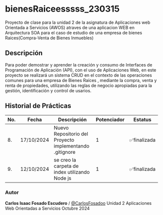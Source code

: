 # bienesRaiceesssss_230315
Proyecto de clase para la unidad 2 de la asignatura de Aplicaciones web Orientada a Servicios (AWOS) atraves de una aplicacion WEB en Arquitectura SOA para el caso de estudio de una empresa de bienes Raices(Compra-Venta de Bienes Inmuebles)
## Descripción

Para poder demostrar y aprender la creación y consumo de Interfaces de Programación de Aplicación (API), con el uso de Aplicaciones Web, en este proyecto se realizará un sistema CRUD en el contexto de las operaciones comunes para una empresa de Bienes Raíces , mediante la compra, venta y renta de propiedades, utilizando las reglas de negocio apropiadas para la gestión, identificación y control de usarios.

## Historial de Prácticas

|No.|Fecha |Descripción|Potenciador|Estatus|
|--|--|--|--|--|
|8.|17/10/2024|Nuevo Repositorio del Proyecto implementando .gitignore|1| ✅finalizada|
|9.|12/10/2024|se creo la carpeta de index utilizando Node js|1| ✅finalizada|

### Autor
 **Carlos Isaac Fosado Escudero** / [@CarlosFosadoo](https://github.com/CarlosFosadoo)
Unidad 2
Aplicaciones Web Orientadas a Servicios 
Octubre 2024
